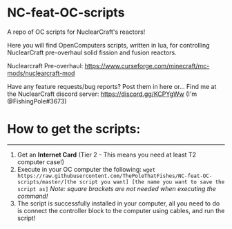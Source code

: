 # NC-feat-OC-scripts #
A repo of OC scripts for NuclearCraft's reactors!

Here you will find OpenComputers scripts, written in lua, for controlling NuclearCraft pre-overhaul solid fission and fusion reactors.

Nuclearcraft Pre-overhaul: https://www.curseforge.com/minecraft/mc-mods/nuclearcraft-mod

Have any feature requests/bug reports? Post them in here or...
Find me at the NuclearCraft discord server: https://discord.gg/KCPYgWw (I'm @FishingPole#3673)

# How to get the scripts: #
------------------------------
1. Get an __Internet Card__ (Tier 2 - This means you need at least T2 computer case!)
2. Execute in your OC computer the following:
`wget https://raw.githubusercontent.com/ThePoleThatFishes/NC-feat-OC-scripts/master/[the script you want] [the name you want to save the script as]`
*Note: square brackets are not needed when executing the command!*
3. The script is successfully installed in your computer, all you need to do is connect the controller block to the computer using cables, and run the script!
